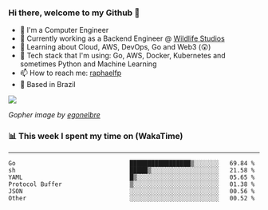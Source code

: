 ### Hi there, welcome to my Github 👋

- 📖 I'm a Computer Engineer
- 🔭 Currently working as a Backend Engineer @ [Wildlife Studios](https://wildlifestudios.com/)
- 🌱 Learning about Cloud, AWS, DevOps, Go and Web3 (😲)
- 🚀 Tech stack that I'm using: Go, AWS, Docker, Kubernetes and sometimes Python and Machine Learning
- 📫 How to reach me: [raphaelfp](https://linkedin.com/in/raphaelfp)
- 🏡 Based in Brazil

![](https://github.com/raphaelfp/gophers/blob/master/.thumb/animation/morning-coffee-3x.gif)

*Gopher image by [egonelbre](https://github.com/egonelbre/)*

### 📊 This week I spent my time on (WakaTime)

---

<!--START_SECTION:waka-->

```text
Go                                █████████████████▒░░░░░░░   69.84 %
sh                                █████▒░░░░░░░░░░░░░░░░░░░   21.58 %
YAML                              █▒░░░░░░░░░░░░░░░░░░░░░░░   05.65 %
Protocol Buffer                   ▒░░░░░░░░░░░░░░░░░░░░░░░░   01.38 %
JSON                              ░░░░░░░░░░░░░░░░░░░░░░░░░   00.56 %
Other                             ░░░░░░░░░░░░░░░░░░░░░░░░░   00.52 %
```

<!--END_SECTION:waka-->
